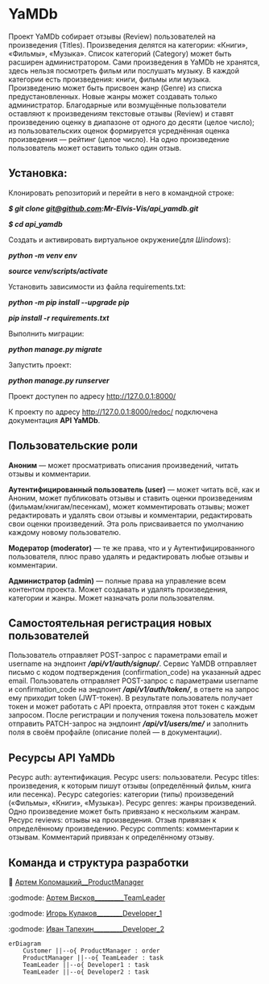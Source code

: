 # **YaMDb**
Проект YaMDb собирает отзывы (Review) пользователей на произведения (Titles). Произведения делятся на категории: «Книги», «Фильмы», «Музыка». Список категорий (Category) может быть расширен администратором.
Сами произведения в YaMDb не хранятся, здесь нельзя посмотреть фильм или послушать музыку.
В каждой категории есть произведения: книги, фильмы или музыка.
Произведению может быть присвоен жанр (Genre) из списка предустановленных. Новые жанры может создавать только администратор.
Благодарные или возмущённые пользователи оставляют к произведениям текстовые отзывы (Review) и ставят произведению оценку в диапазоне от одного до десяти (целое число); из пользовательских оценок формируется усреднённая оценка произведения — рейтинг (целое число). На одно произведение пользователь может оставить только один отзыв.

## **Установка**:

Клонировать репозиторий и перейти в него в командной строке: 

_**$ git clone git@github.com:Mr-Elvis-Vis/api_yamdb.git**_ 

_**$ cd api_yamdb**_


Cоздать и активировать виртуальное окружение(_для Шindows_):

_**python -m venv env**_

_**source venv/scripts/activate**_


Установить зависимости из файла requirements.txt:

_**python -m pip install --upgrade pip**_

_**pip install -r requirements.txt**_


Выполнить миграции:

_**python manage.py migrate**_


Запустить проект:

_**python manage.py runserver**_ 

Проект доступен по адресу http://127.0.0.1:8000/

К проекту по адресу http://127.0.0.1:8000/redoc/ подключена документация **API YaMDb**.

## **Пользовательские роли**


**Аноним** — может просматривать описания произведений, читать отзывы и комментарии.

**Аутентифицированный пользователь (user)** — может читать всё, как и Аноним, может публиковать отзывы и ставить оценки произведениям (фильмам/книгам/песенкам), может комментировать отзывы; может редактировать и удалять свои отзывы и комментарии, редактировать свои оценки произведений. Эта роль присваивается по умолчанию каждому новому пользователю.

**Модератор (moderator)** — те же права, что и у Аутентифицированного пользователя, плюс право удалять и редактировать любые отзывы и комментарии.

**Администратор (admin)** — полные права на управление всем контентом проекта. Может создавать и удалять произведения, категории и жанры. Может назначать роли пользователям.



## **Самостоятельная регистрация новых пользователей**


Пользователь отправляет POST-запрос с параметрами email и username на эндпоинт _**/api/v1/auth/signup/**_.
Сервис YaMDB отправляет письмо с кодом подтверждения (confirmation_code) на указанный адрес email.
Пользователь отправляет POST-запрос с параметрами username и confirmation_code на эндпоинт _**/api/v1/auth/token/**_, в ответе на запрос ему приходит token (JWT-токен).
В результате пользователь получает токен и может работать с API проекта, отправляя этот токен с каждым запросом.
После регистрации и получения токена пользователь может отправить PATCH-запрос на эндпоинт _**/api/v1/users/me/**_ и заполнить поля в своём профайле (описание полей — в документации).


## Ресурсы API YaMDb
Ресурс auth: аутентификация.
Ресурс users: пользователи.
Ресурс titles: произведения, к которым пишут отзывы (определённый фильм, книга или песенка).
Ресурс categories: категории (типы) произведений («Фильмы», «Книги», «Музыка»).
Ресурс genres: жанры произведений. Одно произведение может быть привязано к нескольким жанрам.
Ресурс reviews: отзывы на произведения. Отзыв привязан к определённому произведению.
Ресурс comments: комментарии к отзывам. Комментарий привязан к определённому отзыву.

## Команда и структура разработки

:crown: [Артем Коломацкий__ProductManager](https://github.com/Roxe322)

:godmode: [Артем Висков_________TeamLeader](https://github.com/Mr-Elvis-Vis)

:godmode: [Игорь Кулаков________Developer_1](https://github.com/Igry44ik)

:godmode: [Иван Тапехин_________Developer_2](https://github.com/itapekhin)

```mermaid
erDiagram
    Customer ||--o{ ProductManager : order
    ProductManager ||--o{ TeamLeader : task
    TeamLeader ||--o{ Developer1 : task
    TeamLeader ||--o{ Developer2 : task
```
